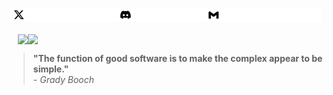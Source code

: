 [<img style="width:34%;" src="Twiter.png"/>](https://x.com/DevHaruna5718)[<img style="width:28%;" src="Discord.png"/>](https://discord.gg/GvWqw4FpFs)[<img style="width:37.5%;" src="Email.png"/>](mailto:me@haruna5718.dev)
<p style="width:96%;background-image:url(Frame.png);background-repeat:no-repeat;background-size:cover;padding: 0 0 0 3%;">
<img style="width:58%;" align="center" src="https://github-readme-stats.vercel.app/api?username=Haruna5718&show_icons=true&bg_color=00000000&theme=github_dark&hide_border=true"/><img style="width:38%;" align="center" src="https://github-readme-stats.vercel.app/api/top-langs/?username=Haruna5718&layout=donut&langs_count=5&bg_color=00000000&theme=github_dark&hide_border=true"/>
</p>

> **"The function of good software is to make the complex appear to be simple."**   
> \- *Grady Booch*  